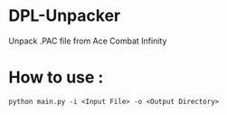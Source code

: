 # DPL-Unpacker

Unpack .PAC file from Ace Combat Infinity 

# How to use :
```
python main.py -i <Input File> -o <Output Directory>
```
